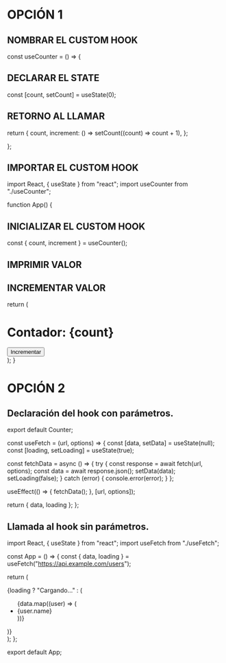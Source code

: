 # OPCIÓN 1

## NOMBRAR EL CUSTOM HOOK
const useCounter = () => {                                  

  ## DECLARAR EL STATE
  const [count, setCount] = useState(0);

  ## RETORNO AL LLAMAR
  return {
    count,
    increment: () => setCount((count) => count + 1),
  };

};

## IMPORTAR EL CUSTOM HOOK
import React, { useState } from "react";
import useCounter from "./useCounter";

function App() {
  
  ## INICIALIZAR EL CUSTOM HOOK
  const { count, increment } = useCounter();
  
  ## IMPRIMIR VALOR
  ## INCREMENTAR VALOR
  return (
    <div>
      <h1>Contador: {count}</h1>
      <button onClick={increment}>Incrementar</button>
    </div>
  );
}

# OPCIÓN 2

## Declaración del hook con parámetros.
export default Counter;

const useFetch = (url, options) => {
  const [data, setData] = useState(null);
  const [loading, setLoading] = useState(true);

  const fetchData = async () => {
    try {
      const response = await fetch(url, options);
      const data = await response.json();
      setData(data);
      setLoading(false);
    } catch (error) {
      console.error(error);
    }
  };

  useEffect(() => {
    fetchData();
  }, [url, options]);

  return { data, loading };
};

## Llamada al hook sin parámetros.
import React, { useState } from "react";
import useFetch from "./useFetch";

const App = () => {
  const { data, loading } = useFetch("https://api.example.com/users");

  return (
    <div>
      {loading ? "Cargando..." : (
        <ul>
          {data.map((user) => (
            <li key={user.id}>{user.name}</li>
          ))}
        </ul>
      )}
    </div>
  );
};

export default App;
